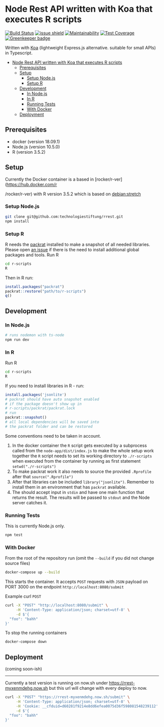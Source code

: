 # Node Rest API written with Koa that executes R scripts

[![Build Status](https://travis-ci.org/technologiestiftung/rrest.svg?branch=master)](https://travis-ci.org/technologiestiftung/rrest) [![issue shield](https://img.shields.io/github/issues-raw/technologiestiftung/rrest.svg)](https://github.com/technologiestiftung/rrest/issues?utf8=%E2%9C%93&q=) [![Maintainability](https://api.codeclimate.com/v1/badges/2781922c87ab905b1925/maintainability)](https://codeclimate.com/github/technologiestiftung/rrest/maintainability) [![Test Coverage](https://api.codeclimate.com/v1/badges/2781922c87ab905b1925/test_coverage)](https://codeclimate.com/github/technologiestiftung/rrest/test_coverage) [![Greenkeeper badge](https://badges.greenkeeper.io/technologiestiftung/rrest.svg)](https://greenkeeper.io/)

Written with [Koa](https://www.npmjs.com/package/koa) (lightweight Express.js alternative. suitable for small APIs) in Typescript.  

<!-- @import "[TOC]" {cmd="toc" depthFrom=1 depthTo=6 orderedList=false} -->

<!-- code_chunk_output -->

- [Node Rest API written with Koa that executes R scripts](#node-rest-api-written-with-koa-that-executes-r-scripts)
  - [Prerequisites](#prerequisites)
  - [Setup](#setup)
    - [Setup Node.js](#setup-nodejs)
    - [Setup R](#setup-r)
  - [Development](#development)
    - [In Node.js](#in-nodejs)
    - [In R](#in-r)
    - [Running Tests](#running-tests)
    - [With Docker](#with-docker)
  - [Deployment](#deployment)

<!-- /code_chunk_output -->

## Prerequisites

- docker (version 18.09.1)
- Node.js (version 10.5.0)
- R (version 3.5.2)

## Setup

Currently the Docker container is a based in [rocker/r-ver](https://hub.docker.com/r
<!-- @import "[TOC]" {cmd="toc" depthFrom=1 depthTo=6 orderedList=false} -->
/rocker/r-ver) with R version 3.5.2 which is based on [debian:stretch](https://hub.docker.com/_/debian)

### Setup Node.js

```bash
git clone git@github.com:technologiestiftung/rrest.git
npm install
```

### Setup R

R needs the [packrat](https://rstudio.github.io/packrat/) installed to make a snapshot of all needed libraries. Please open [an issue](https://github.com/technologiestiftung/rrest/issues) if there is the need to install additional global packages and tools. Run R

```bash
cd r-scripts
R
```

Then in R run:  

```R
install.packages("packrat")
packrat::restore("path/to/r-scripts")
q()
```

## Development

### In Node.js

```bash
# runs nodemon with ts-node
npm run dev
```

### In R

Run R

```bash
cd r-scripts
R
```

If you need to install libraries in R - run:

```R
install.packages('jsonlite')
# packrat should have auto snapshot enabled
# if the package doesn't show up in
# r-scripts/packrat/packrat.lock
# run
packrat::snapshot()
# all local dependencies will be saved into
# the packrat folder and can be restored
```

Some conventions need to be taken in account.

1. In the docker container the `R` script gets executed by a subprocess called from the `node-app/dist/index.js` to make the whole setup work together the `R` script needs to set its working directory to `./r-scripts` when executed from the container by running as first statement `setwd("./r-scripts")`
2. To make packrat work it also needs to source the provided `.Rprofile` after  that `source(".Rprofile")`
3. After that libraries can be included `library("jsonlite")`. Remember to install them in an environment that has `packrat` available.
4. The should accept input in `stdin` and have one main function that returns the result. The results will be passed to `stdout` and the Node server catches it.

### Running Tests

This is currently Node.js only.

```bash
npm test
```

### With Docker

From the root of the repository run (omit the `--build` if you did not change source files)

```bash
docker-compose up --build
```

This starts the container. It accepts `POST` requests with `JSON` payload on PORT 3000 on the endpoint `http://localhost:8080/submit`

Example curl `POST`

```bash
curl -X "POST" "http://localhost:8080/submit" \
     -H 'Content-Type: application/json; charset=utf-8' \
     -d $'{
  "foo": "bahh"
}'
```

To stop the running containers

```bash
docker-compose down
```

## Deployment

(coming soon-ish)

----

Currently a test version is running on now.sh under https://rrest-myxenmdehg.now.sh but this url will change with every deploy to now.  

```bash
curl -X "POST" "https://rrest-myxenmdehg.now.sh/submit" \
     -H 'Content-Type: application/json; charset=utf-8' \
     -H 'Cookie: __cfduid=d60281f9214e8dd6efea0075d36f598081548239112' \
     -d $'{
  "foo": "bahh"
}'
```

